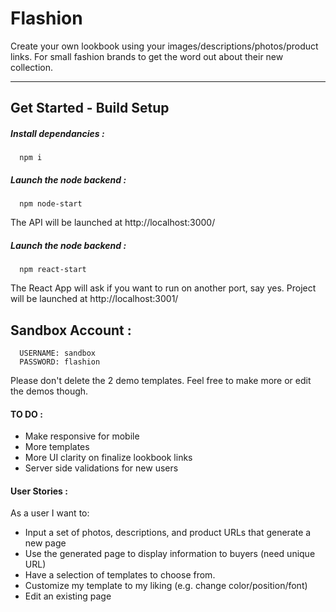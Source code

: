# Flashion
Create your own lookbook using your images/descriptions/photos/product links. For small fashion brands to get the word out about their new collection.

------

## Get Started - Build Setup
##### Install dependancies :
```shell
  npm i
```

##### Launch the node backend :
```shell
  npm node-start
```

The API will be launched at http://localhost:3000/

##### Launch the node backend :
```shell
  npm react-start
```

The React App will ask if you want to run on another port, say yes. Project will be launched at http://localhost:3001/

## Sandbox Account :
```
  USERNAME: sandbox
  PASSWORD: flashion
```
Please don't delete the 2 demo templates. Feel free to make more or edit the demos though.


#### TO DO :
* Make responsive for mobile
* More templates
* More UI clarity on finalize lookbook links
* Server side validations for new users

#### User Stories : 

As a user I want to:

- Input a set of photos, descriptions, and product URLs that generate a new page
- Use the generated page to display information to buyers (need unique URL)
- Have a selection of templates to choose from.
- Customize my template to my liking (e.g. change color/position/font)
- Edit an existing page
